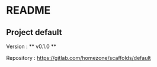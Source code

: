 # README

## Project default

Version : ** v0.1.0 **

Repository : https://gitlab.com/homezone/scaffolds/default

